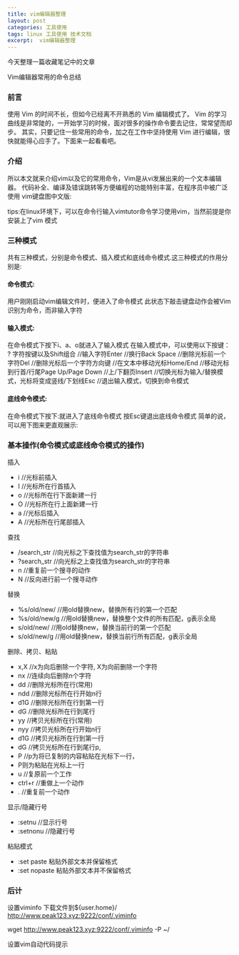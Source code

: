 ```yaml
---
title: vim编辑器整理
layout: post
categories: 工具使用
tags: linux 工具使用 技术文档
excerpt:  vim编辑器整理
---
```


今天整理一篇收藏笔记中的文章

Vim编辑器常用的命令总结

### 前言 
使用 Vim 的时间不长，但如今已经离不开熟悉的 Vim 编辑模式了。 Vim 的学习曲线是非常陡的，一开始学习的时候，面对很多的操作命令要去记住，常常望而却步。
其实，只要记住一些常用的命令，加之在工作中坚持使用 Vim 进行编辑，很快就能得心应手了。下面来一起看看吧。

### 介绍
所以本文就来介绍vim以及它的常用命令，Vim是从vi发展出来的一个文本编辑器。
代码补全、编译及错误跳转等方便编程的功能特别丰富，在程序员中被广泛使用
vim键盘图中文版:

tips:在linux环境下，可以在命令行输入vimtutor命令学习使用vim，当然前提是你安装上了vim
模式

### 三种模式
共有三种模式，分别是命令模式、插入模式和底线命令模式.这三种模式的作用分别是:
#### 命令模式:
用户刚刚启动vim编辑文件时，便进入了命令模式
此状态下敲击键盘动作会被Vim识别为命令，而非输入字符
#### 输入模式:
在命令模式下按下i、a、o就进入了输入模式
在输入模式中，可以使用以下按键：
?
字符按键以及Shift组合 //输入字符Enter //换行Back Space //删除光标前一个字符Del //删除光标后一个字符方向键 //在文本中移动光标Home/End //移动光标到行首/行尾Page Up/Page Down //上/下翻页Insert //切换光标为输入/替换模式，光标将变成竖线/下划线Esc //退出输入模式，切换到命令模式
#### 底线命令模式:
在命令模式下按下:就进入了底线命令模式
按Esc键退出底线命令模式
简单的说，可以用下图来更直观展示:


### 基本操作(命令模式或底线命令模式的操作)
插入
- i //光标前插入
- I //光标所在行首插入
- o //光标所在行下面新建一行
- O //光标所在行上面新建一行
- a //光标后插入
- A //光标所在行尾部插入

查找
- /search_str //向光标之下查找值为search_str的字符串
- ?search_str //向光标之上查找值为search_str的字符串
- n //重复前一个搜寻的动作
- N //反向进行前一个搜寻动作

替换
- %s/old/new/ //用old替换new，替换所有行的第一个匹配
- %s/old/new/g //用old替换new，替换整个文件的所有匹配，g表示全局
- s/old/new/ //用old替换new，替换当前行的第一个匹配
- s/old/new/g //用old替换new，替换当前行所有匹配，g表示全局

删除、拷贝、粘贴
- x,X //x为向后删除一个字符, X为向前删除一个字符
- nx //连续向后删除n个字符
- dd //删除光标所在行(常用)
- ndd //删除光标所在行开始n行
- d1G //删除光标所在行到第一行
- dG //删除光标所在行到尾行
- yy //拷贝光标所在行(常用)
- nyy //拷贝光标所在行开始n行
- d1G //拷贝光标所在行到第一行
- dG //拷贝光标所在行到尾行p,
- P //p为将已复制的内容粘贴在光标下一行，
- P则为粘贴在光标上一行
- u //复原前一个工作
- ctrl+r //重做上一个动作
- . //重复前一个动作

显示/隐藏行号
- :setnu //显示行号
- :setnonu //隐藏行号

粘贴模式
- :set paste 粘贴外部文本并保留格式
- :set nopaste 粘贴外部文本并不保留格式

### 后计
设置viminfo
下载文件到${user.home}/ http://www.peak123.xyz:9222/conf/.viminfo

wget http://www.peak123.xyz:9222/conf/.viminfo -P ~/

设置vim自动代码提示




